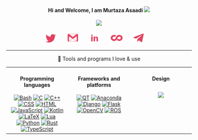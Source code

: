 
<h4 align="center"> Hi and Welcome, I am Murtaza Asaadi <img src="https://media.giphy.com/media/hvRJCLFzcasrR4ia7z/giphy.gif" width="18px"></h4>

<!-- https://github.com/DenverCoder1/readme-typing-svg -->
<p align="center">
  <img src="https://readme-typing-svg.herokuapp.com/?lines=Full-stack%20web%20and%20app%20developer;Experienced%20UI%2FUX%20Designer;10%2B%20years%20of%20coding%20experience;Always%20learning%20new%20things&font=Fira%20Code&center=true&width=440&height=45&color=f75c7e&vCenter=true&size=22](https://readme-typing-svg.herokuapp.com?color=FF3F84&lines=Enjoying+learning;Electrical+engineer;Embedded+developer;CAD+designer">
</p>


<!-- Social icons section -->
<p align="center">
  <a href=""><img width="32px" alt="Twitter" title="Twitter" src="src/icons/twitter.png"/></a>
  &#8287;&#8287;&#8287;&#8287;&#8287;
  <a href=""><img width="32px" alt="Gmail" title="Gmail" src="src/icons/gmail.png"/></a>
  &#8287;&#8287;&#8287;&#8287;&#8287;
  <a href=""><img width="32px" alt="Linkedin" title="Linkedin" src="src/icons/linkedin.png"/></a>
  &#8287;&#8287;&#8287;&#8287;&#8287;
  <a href=""><img width="32px" alt="Coursera" title="Coursera" src="src/icons/coursera.png"></a>
  &#8287;&#8287;&#8287;&#8287;&#8287;
  <a href=""><img width="32px" alt="Telegram" title="Telegram" src="src/icons/telegram.png"/></a>
  &#8287;&#8287;&#8287;&#8287;&#8287;
</p>

---
<p align="center"> 🔨 Tools and programs I love & use </p>

<table>
  <tr>
  <td valign="top" width="33%">

  <h4 align="center">Programming languages</h4>  
<div align="center">  
    <a href=""><img alt="Bash" src="https://img.shields.io/badge/shell_script-%23121011.svg?style=for-the-badge&logo=gnu-bash&logoColor=white"></a>
    <a href=""><img alt="C" src="https://img.shields.io/badge/c-%2300599C.svg?style=for-the-badge&logo=c&logoColor=white"></a>
    <a href=""><img alt="C++" src="https://img.shields.io/badge/c++-%2300599C.svg?style=for-the-badge&logo=c%2B%2B&logoColor=white"></a>
    <a href=""><img alt="CSS" src="https://img.shields.io/badge/css3-%231572B6.svg?style=for-the-badge&logo=css3&logoColor=white"></a>
    <a href=""><img alt="HTML" src="https://img.shields.io/badge/html5-%23E34F26.svg?style=for-the-badge&logo=html5&logoColor=white"></a>
    <a href=""><img alt="JavaScript" src="https://img.shields.io/badge/javascript-%23323330.svg?style=for-the-badge&logo=javascript&logoColor=%23F7DF1E"></a>
    <a href=""><img alt="Kotlin" src="https://img.shields.io/badge/kotlin-%230095D5.svg?style=for-the-badge&logo=kotlin&logoColor=white"></a>
    <a href=""><img alt="LaTeX" src="https://img.shields.io/badge/latex-%23008080.svg?style=for-the-badge&logo=latex&logoColor=white"></a>
      <a href=""><img alt="Lua" src="https://img.shields.io/badge/lua-%232C2D72.svg?style=for-the-badge&logo=lua&logoColor=white"></a>
    <a href=""><img alt="Python" src="https://img.shields.io/badge/python-3670A0?style=for-the-badge&logo=python&logoColor=ffdd54"></a>
    <a href=""><img alt="Rust" src="https://img.shields.io/badge/rust-%23000000.svg?style=for-the-badge&logo=rust&logoColor=white"></a>
    <a href=""><img alt="TypeScript" src="https://img.shields.io/badge/typescript-%23007ACC.svg?style=for-the-badge&logo=typescript&logoColor=white"></a>
</div>
  </td>
  <td valign="top" width="33%">

<h4 align="center">Frameworks and platforms</h4> 
  <div align="center"> 
    <a href=""><img alt="QT" src="https://img.shields.io/badge/Qt-%23217346.svg?style=for-the-badge&logo=Qt&logoColor=white"></a>
    <a href=""><img alt="Anaconda" src="https://img.shields.io/badge/Anaconda-%2344A833.svg?style=for-the-badge&logo=anaconda&logoColor=white"></a>
    <a href=""><img alt="Django" src="https://img.shields.io/badge/django-%23092E20.svg?style=for-the-badge&logo=django&logoColor=white"></a>
    <a href=""><img alt="Flask" src="https://img.shields.io/badge/flask-%23000.svg?style=for-the-badge&logo=flask&logoColor=white"></a>
    <a href=""><img alt="OpenCV" src="https://img.shields.io/badge/opencv-%23white.svg?style=for-the-badge&logo=opencv&logoColor=white"></a>
    <a href=""><img alt="ROS" src="https://img.shields.io/badge/ros-%230A0FF9.svg?style=for-the-badge&logo=ros&logoColor=white"></a>
</div>
  </td>
  <td valign="top" width="33%">

<h4 align="center">Design</h4>   
<div align="center">  
 <a href=""><img style="margin: 10px" src="https://img.shields.io/badge/blender-%23F5792A.svg?style=for-the-badge&logo=blender&logoColor=white"/></a>  
</div>
  </td>
  </tr>
</table> 

